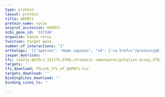 ```yaml
---
type: protein
layout: protein
title: Q6PBY1
protein_name: rps3a
uniprot_accession: Q6PBY1
ncbi_gene_id: '337240'
organism: Danio rerio
function: target gene
number_of_interactions: '1'
orthologs: '[{"species": "Homo sapiens", "id": ["<a href=\"/protein/p61247\">P61247</a>"]}, {"species": "Mus musculus", "id": ["<a href=\"/protein/p97351\">P97351</a>"]}, {"species": "Rattus norvegicus", "id": ["<a href=\"/protein/m0r6l4\">M0R6L4</a>", "<a href=\"/protein/p49242\">P49242</a>"]}, {"species": "Drosophila melanogaster", "id": ["<a href=\"/protein/p55830\">P55830</a>"]}, {"species": "Caenorhabditis elegans", "id": ["<a href=\"/protein/p48154\">P48154</a>"]}, {"species": "Saccharomyces cerevisiae", "id": ["<a href=\"/protein/p33442\">P33442</a>", "<a href=\"/protein/p23248\">P23248</a>"]}]'
jaspar_matrices: ''
tfs: rad21a,Q6TEL1,322275,GTRD,chromatin immunoprecipitation assay,27924024%5Buid%5D,No
targets: ''
tfs_download: TFLink_tfs_of_Q6PBY1.tsv
targets_download: ''
bindingSites_download: ''
binding_sites_ls: ''

---
```

